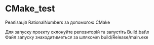 # CMake_test
 Реалізація RationalNumbers за допомогою CMake

 Для запуску проєкту склонуйте репозиторій та запустіть Build.bat\n
 Файл запуску знаходитиметься за шляхом\n
 build/Release/main.exe